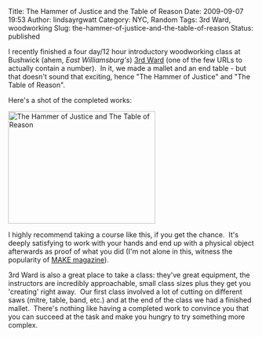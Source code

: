 Title: The Hammer of Justice and the Table of Reason
Date: 2009-09-07 19:53
Author: lindsayrgwatt
Category: NYC, Random
Tags: 3rd Ward, woodworking
Slug: the-hammer-of-justice-and-the-table-of-reason
Status: published

I recently finished a four day/12 hour introductory woodworking class at Bushwick (ahem, *East Williamsburg's*) [3rd Ward](http://www.3rdward.com/) (one of the few URLs to actually contain a number).  In it, we made a mallet and an end table - but that doesn't sound that exciting, hence "The Hammer of Justice" and "The Table of Reason".

Here's a shot of the completed works:

[<img src="{static}/images/2009/09/img_0161-300x229.jpg" title="The Hammer of Justice and The Table of Reason" class="aligncenter size-medium " width="300" height="229" alt="The Hammer of Justice and The Table of Reason" />]({static}/images/2009/09/img_0161.jpg)

I highly recommend taking a course like this, if you get the chance.  It's deeply satisfying to work with your hands and end up with a physical object afterwards as proof of what you did (I'm not alone in this, witness the popularity of [MAKE magazine](http://makezine.com/)).

3rd Ward is also a great place to take a class: they've great equipment, the instructors are incredibly approachable, small class sizes plus they get you 'creating' right away.  Our first class involved a lot of cutting on different saws (mitre, table, band, etc.) and at the end of the class we had a finished mallet.  There's nothing like having a completed work to convince you that you can succeed at the task and make you hungry to try something more complex.
